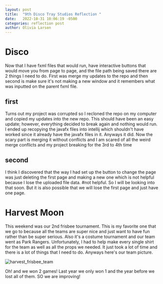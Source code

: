```yaml
---
layout: post
title:  "9th Disco Tray Studios Reflection "
date:   2022-10-31 10:06:19 -0500
categories: reflection post
author: Olivia Larson
---
```


# Disco
Now that I have fxml files that would run, have interactive buttons that would move you from page to page, and the file path being saved there are 2 things I need to do. First was merge my updates to the repo and then second is make sure it's not making a new window and it remembers what was inputted on the parent fxml file.

## first
Turns out my project was corrupted so I recloned the repo on my computer and copied my updates into the new repo. This should have been an easy update; however, everything decided to break again and nothing would run. I ended up recopying the javafx files into intellij which shouldn't have worked since it already have the javafx files in it. Anyways it did. Now the scary part is merging it without conflicts and I am scared of all the weird merge conflicts and my project breaking for the 3rd to 4th time

## second
I think I discovered that the way I had set up the button to change the page was just deleting the first page and making a new one which is not helpful because I lose the uploaded file data. #not helpful. So I will be looking into that soon. But it is also possible that we will lose the first page and just have one page.

# Harvest Moon
This weekend was our 2nd frisbee tournament. This is my favorite one that we go to because all the teams are super nice and just want to have fun rather than be super serious. Also it's a costume tournament and our team went as Park Rangers. Unfortunately, I had to help make every single shirt for the team as well as all the props we needed. It just took a lot of time and there is a lot of things that I need to do. Anyways here's our team picture.

![harvest_frisbee_team]({{site.baseurl}}/assets/images/harvest_frisbee_team.jpg)

Oh! and we won 2 games! Last year we only won 1 and the year before we lost all of them. SO we are improving!
